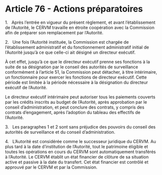# Article 76 - Actions préparatoires


1.   Après l’entrée en vigueur du présent règlement, et avant l’établissement de l’Autorité, le CERVM travaille en étroite coopération avec la Commission afin de préparer son remplacement par l’Autorité.

2.   Une fois l’Autorité instituée, la Commission est chargée de l’établissement administratif et du fonctionnement administratif initial de l’Autorité jusqu’à ce que celle-ci ait désigné un directeur exécutif.

À cet effet, jusqu’à ce que le directeur exécutif prenne ses fonctions à la suite de sa désignation par le conseil des autorités de surveillance conformément à l’article 51, la Commission peut détacher, à titre intérimaire, un fonctionnaire pour exercer les fonctions de directeur exécutif. Cette période est limitée à la période nécessaire à la désignation du directeur exécutif de l’Autorité.

Le directeur exécutif intérimaire peut autoriser tous les paiements couverts par les crédits inscrits au budget de l’Autorité, après approbation par le conseil d’administration, et peut conclure des contrats, y compris des contrats d’engagement, après l’adoption du tableau des effectifs de l’Autorité.

3.   Les paragraphes 1 et 2 sont sans préjudice des pouvoirs du conseil des autorités de surveillance et du conseil d’administration.

4.   L’Autorité est considérée comme le successeur juridique du CERVM. Au plus tard à la date d’institution de l’Autorité, tout le patrimoine éligible et toutes les opérations en cours du CERVM sont automatiquement transférés à l’Autorité. Le CERVM établit un état financier de clôture de sa situation active et passive à la date du transfert. Cet état financier est contrôlé et approuvé par le CERVM et par la Commission.
